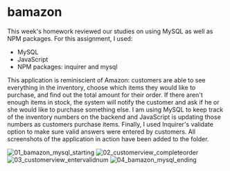 # bamazon
This week's homework reviewed our studies on using MySQL as well as NPM packages. For this assignment, I used:
- MySQL
- JavaScript
- NPM packages: inquirer and mysql

This application is reminiscient of Amazon: customers are able to see everything in the inventory, choose which items they would like to purchase, and find out the total amount for their order. If there aren't enough items in stock, the system will notify the customer and ask if he or she would like to purchase something else. I am using MySQL to keep track of the inventory numbers on the backend and JavaScript is updating those numbers as customers purchase items. Finally, I used Inquirer's validate option to make sure valid answers were entered by customers. All screenshots of the application in action have been added to the folder. 

![01_bamazon_mysql_starting](https://user-images.githubusercontent.com/29031345/39219722-4b53783a-47fa-11e8-90df-3d234dc3b23a.png)
![02_customerview_completeorder](https://user-images.githubusercontent.com/29031345/39219724-4d6d4538-47fa-11e8-9828-ee79827baaf8.png)
![03_customerview_entervalidnum](https://user-images.githubusercontent.com/29031345/39219726-4f3f1e72-47fa-11e8-8c80-1ff6bd561207.png)
![04_bamazon_mysql_ending](https://user-images.githubusercontent.com/29031345/39219728-5105307a-47fa-11e8-88e6-fbf68af19efa.png)
